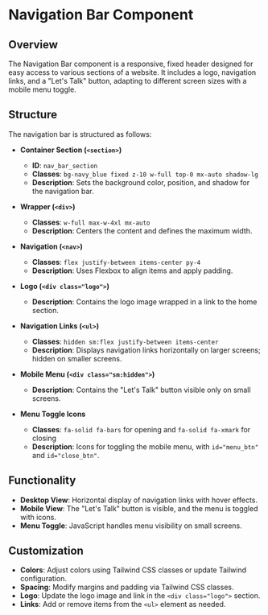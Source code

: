 # Navigation Bar Component

## Overview

The Navigation Bar component is a responsive, fixed header designed for easy access to various sections of a website. It includes a logo, navigation links, and a "Let's Talk" button, adapting to different screen sizes with a mobile menu toggle.

## Structure

The navigation bar is structured as follows:

- **Container Section (`<section>`)**
  - **ID**: `nav_bar_section`
  - **Classes**: `bg-navy_blue fixed z-10 w-full top-0 mx-auto shadow-lg`
  - **Description**: Sets the background color, position, and shadow for the navigation bar.

- **Wrapper (`<div>`)**
  - **Classes**: `w-full max-w-4xl mx-auto`
  - **Description**: Centers the content and defines the maximum width.

- **Navigation (`<nav>`)**
  - **Classes**: `flex justify-between items-center py-4`
  - **Description**: Uses Flexbox to align items and apply padding.

- **Logo (`<div class="logo">`)**
  - **Description**: Contains the logo image wrapped in a link to the home section.

- **Navigation Links (`<ul>`)**
  - **Classes**: `hidden sm:flex justify-between items-center`
  - **Description**: Displays navigation links horizontally on larger screens; hidden on smaller screens.

- **Mobile Menu (`<div class="sm:hidden">`)**
  - **Description**: Contains the "Let's Talk" button visible only on small screens.

- **Menu Toggle Icons**
  - **Classes**: `fa-solid fa-bars` for opening and `fa-solid fa-xmark` for closing
  - **Description**: Icons for toggling the mobile menu, with `id="menu_btn"` and `id="close_btn"`.

## Functionality

- **Desktop View**: Horizontal display of navigation links with hover effects.
- **Mobile View**: The "Let's Talk" button is visible, and the menu is toggled with icons.
- **Menu Toggle**: JavaScript handles menu visibility on small screens.

## Customization

- **Colors**: Adjust colors using Tailwind CSS classes or update Tailwind configuration.
- **Spacing**: Modify margins and padding via Tailwind CSS classes.
- **Logo**: Update the logo image and link in the `<div class="logo">` section.
- **Links**: Add or remove items from the `<ul>` element as needed.





